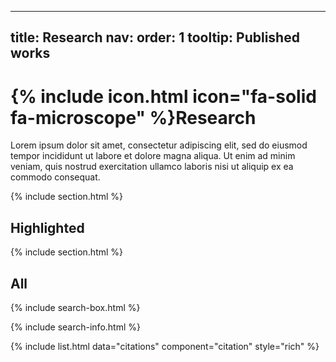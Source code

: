<!--
 * @Author: hjie huangjie20011001@163.com
 * @Date: 2024-12-10 19:23:10
-->
---
title: Research
nav:
  order: 1
  tooltip: Published works
---

# {% include icon.html icon="fa-solid fa-microscope" %}Research

Lorem ipsum dolor sit amet, consectetur adipiscing elit, sed do eiusmod tempor incididunt ut labore et dolore magna aliqua.
Ut enim ad minim veniam, quis nostrud exercitation ullamco laboris nisi ut aliquip ex ea commodo consequat.

{% include section.html %}

## Highlighted

<!-- {% include citation.html lookup="Open collaborative writing with Manubot" style="rich" %} -->

{% include section.html %}

## All

{% include search-box.html %}

{% include search-info.html %}

{% include list.html data="citations" component="citation" style="rich" %}
